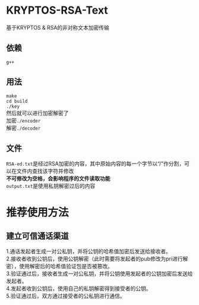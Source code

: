 # KRYPTOS-RSA-Text
基于KRYPTOS &amp; RSA的非对称文本加密传输
## 依赖
`g++`
## 用法 
`make`  
`cd build`  
`./key`  
然后就可以进行加密解密了  
加密`./encoder`  
解密`./decoder`  
## 文件
`RSA-ed.txt`是经过RSA加密的内容，其中原始内容的每一个字节以“/”作分割，可以在文件内查找该字符并修改  
**不可修改为空格，会影响程序的文件读取功能**  
`output.txt`是使用私钥解密过后的内容
# 推荐使用方法
##  建立可信通话渠道
1.通话发起者生成一对公私钥，并将公钥的哈希值加密后发送给接收者。  
2.接收者收到公钥后，使用公钥解密（此时需要将发起者的pub修改为pri进行解密），使用解密后的哈希值验证包是否被篡改。  
3.验证通过后，接收者生成一对公私钥，并将公钥使用发起者的公钥加密后发送给发起者。  
4.发起者收到公钥后，使用自己的私钥解密得到接受者的公钥。  
5.验证通过后，双方通过接受者的公私钥进行通信。  
